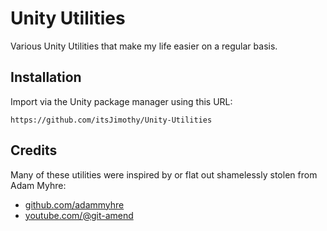 # Unity Utilities

Various Unity Utilities that make my life easier on a regular basis.

## Installation

Import via the Unity package manager using this URL:

`https://github.com/itsJimothy/Unity-Utilities`

## Credits

Many of these utilities were inspired by or flat out shamelessly stolen from Adam Myhre:
- [github.com/adammyhre](https://github.com/adammyhre)
- [youtube.com/@git-amend](https://www.youtube.com/@git-amend)